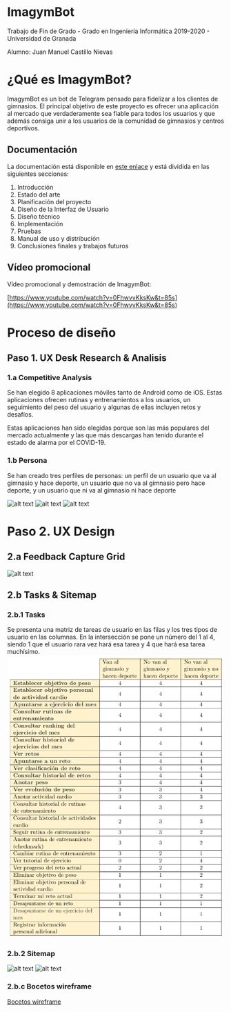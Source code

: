 # ImagymBot
Trabajo de Fin de Grado - Grado en Ingeniería Informática 2019-2020 - Universidad de Granada

Alumno: Juan Manuel Castillo Nievas

# ¿Qué es ImagymBot?

ImagymBot es un bot de Telegram pensado para fidelizar a los clientes de gimnasios. El principal objetivo de este proyecto es ofrecer una aplicación al mercado que verdaderamente sea fiable para todos los usuarios y que además consiga unir a los usuarios de la comunidad de gimnasios y centros deportivos.

## Documentación

La documentación está disponible en [este enlace](/ImagymBot.pdf) y está dividida en las siguientes secciones:
1. Introducción
2. Estado del arte
3. Planificación del proyecto
4. Diseño de la Interfaz de Usuario
5. Diseño técnico
6. Implementación
7. Pruebas
8. Manual de uso y distribución
9. Conclusiones finales y trabajos futuros

## Vídeo promocional

Vídeo promocional y demostración de ImagymBot:

[https://www.youtube.com/watch?v=0FhwvvKksKw&t=85s](https://www.youtube.com/watch?v=0FhwvvKksKw&t=85s)

# Proceso de diseño
## Paso 1. UX Desk Research & Analisis

### 1.a Competitive Analysis

Se han elegido 8 aplicaciones móviles tanto de Android como de iOS. Estas aplicaciones ofrecen rutinas y entrenamientos a los usuarios, un seguimiento del peso del usuario y algunas de ellas incluyen retos y desafíos.

Estas aplicaciones han sido elegidas porque son las más populares del mercado actualmente y las que más descargas han tenido durante el estado de alarma por el COVID-19.

### 1.b Persona

Se han creado tres perfiles de personas: un perfil de un usuario que va al gimnasio y hace deporte, un usuario que no va al gimnasio pero hace deporte, y un usuario que ni va al gimnasio ni hace deporte

![alt text](/imagenes_readme/persona1.png)
![alt text](/imagenes_readme/persona2.png)
![alt text](/imagenes_readme/persona3.png)


# Paso 2. UX Design
## 2.a Feedback Capture Grid
![alt text](/imagenes_readme/capture-grid.png)

## 2.b Tasks & Sitemap
### 2.b.1 Tasks
  
Se presenta una matriz de tareas de usuario en las filas y los tres tipos de usuario en las columnas. En la intersección se pone un número del 1 al 4, siendo 1 que el usuario rara vez hará esa tarea y 4 que hará esa tarea muchísimo.
  ![alt text](https://github.com/Jumacasni/ImagymBot/blob/master/imagenes_readme/matriz-tareas.png)
  
### 2.b.2 Sitemap
![alt text](/imagenes_readme/sitemap-1.png)
![alt text](/imagenes_readme/sitemap-2.png)
  
### 2.b.c Bocetos wireframe
[Bocetos wireframe](/imagenes_readme/bocetos-sitemap.pdf)

